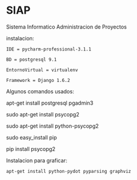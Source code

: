 SIAP
====

Sistema Informatico Administracion de Proyectos

instalacion:


    IDE = pycharm-professional-3.1.1

    BD = postgresql 9.1

    EntornoVirtual = virtualenv

    Framework = Django 1.6.2


Algunos comandos usados:


  apt-get install postgresql pgadmin3

  sudo apt-get install psycopg2

  sudo apt-get install python-psycopg2

  sudo easy_install pip

  pip install psycopg2

Instalacion para graficar:

    apt-get install python-pydot pyparsing graphviz
